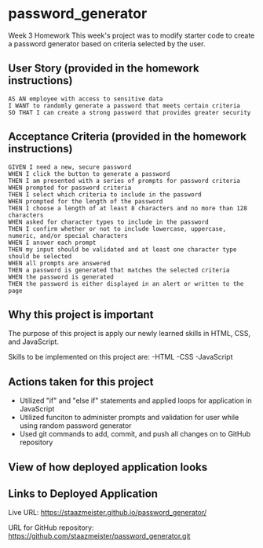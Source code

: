 # password_generator
Week 3 Homework
This week's project was to modify starter code to create a password generator based on criteria selected by the user.


## User Story (provided in the homework instructions)
```
AS AN employee with access to sensitive data
I WANT to randomly generate a password that meets certain criteria
SO THAT I can create a strong password that provides greater security
```

## Acceptance Criteria (provided in the homework instructions)
```
GIVEN I need a new, secure password
WHEN I click the button to generate a password
THEN I am presented with a series of prompts for password criteria
WHEN prompted for password criteria
THEN I select which criteria to include in the password
WHEN prompted for the length of the password
THEN I choose a length of at least 8 characters and no more than 128 characters
WHEN asked for character types to include in the password
THEN I confirm whether or not to include lowercase, uppercase, numeric, and/or special characters
WHEN I answer each prompt
THEN my input should be validated and at least one character type should be selected
WHEN all prompts are answered
THEN a password is generated that matches the selected criteria
WHEN the password is generated
THEN the password is either displayed in an alert or written to the page
```

## Why this project is important
The purpose of this project is apply our newly learned skills in HTML, CSS, and JavaScript.

Skills to be implemented on this project are:
-HTML
-CSS
-JavaScript

## Actions taken for this project
- Utilized "if" and "else if" statements and applied loops for application in JavaScript
- Utilized funciton to administer prompts and validation for user while using random password generator
- Used git commands to add, commit, and push all changes on to GitHub repository

## View of how deployed application looks




## Links to Deployed Application
Live URL: https://staazmeister.github.io/password_generator/

URL for GitHub repository: https://github.com/staazmeister/password_generator.git